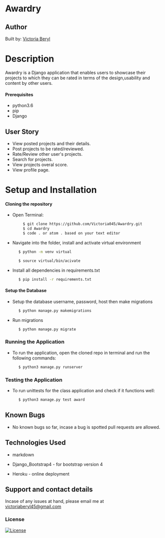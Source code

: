 # Awardry

## Author 
Built by: [Victoria Beryl](https://github.com/Victoria045)

# Description
Awardry is a Django application that enables users to showcase their projects to which they can be rated in terms of the design,usability and content by other users. 

#### Prerequisites 
* python3.6
* pip
* Django

## User Story
* View posted projects and their details.
* Post projects to be rated/reviewed.
* Rate/Review other user's projects.
* Search for projects.
* View projects overal score.
* View profile page.

# Setup and Installation
#### Cloning the repository
* Open Terminal:
```bash
        $ git clone https://github.com/Victoria045/Awardry.git
        $ cd Awardry
        $ code . or atom . based on your text editor 
```
* Navigate into the folder, install and activate virtual environment
```bash
      $ python -m venv virtual

      $ source virtual/bin/acivate
```
* Install all dependencies in requirements.txt
```bash
      $ pip install -r requirements.txt
```
#### Setup the Database
* Setup the database username, password, host then make migrations  
```bash
      $ python manage.py makemigrations 
```
* Run migrations
```bash
      $ python manage.py migrate
```
### Running the Application
* To run the application, open the cloned repo in terminal and run the following commands:
```bash
      $ python3 manage.py runserver
```
### Testing the Application       
* To run unittests for the class application and check if it functions well:
```bash
      $ python3 manage.py test award
```
## Known Bugs
* No known bugs so far, incase a bug is spotted pull requests are allowed.


## Technologies Used
* markdown

* Django_Bootstrap4 - for bootstrap version 4

* Heroku - online deployment


## Support and contact details
Incase of any issues at hand, please email me at victoriaberyl45@gmail.com

### License
[![License](https://img.shields.io/packagist/l/loopline-systems/closeio-api-wrapper.svg)](https://github.com/Victoria045/Awardry/blob/master/LICENSE) 